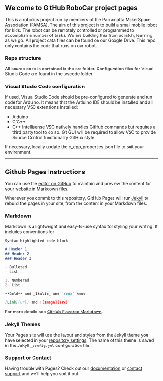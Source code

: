 ## Welcome to GitHub RoboCar project pages

This is a robotics project run by members of the Parramatta MakerSpace Association (PAMSA).
The aim of this project is to build a small mobile robot for kids.
The robot can be remotely controlled or programmed to accomplish a number of tasks.
We are building this from scratch, learning as we go.
All project data files can be found on our Google Drive. This repo only contains the code that runs on our robot.

### Repo structure

All source code is contained in the src folder.
Configuration files for Visual Studio Code are found in the .vscode folder

### Visual Studio Code configuration

If used, Visual Studio Code should be pre-configured to generate and run code for Arduino.
It means that the Arduino IDE should be installed and all necessary VSC extensions installed:
- Arduino
- C/C++
- C++ Intellisense
VSC natively handles GitHub commands but requires a third party tool to do so. Git GUI will be required to allow VSC to provide Source Control functionality GitHub style.

If necessary, locally update the c_cpp_properties.json file to suit your environment.

---
## Github Pages Instructions

You can use the [editor on GitHub](https://github.com/PAMSA-Creator/RoboCar/edit/master/README.md) to maintain and preview the content for your website in Markdown files.

Whenever you commit to this repository, GitHub Pages will run [Jekyll](https://jekyllrb.com/) to rebuild the pages in your site, from the content in your Markdown files.

### Markdown

Markdown is a lightweight and easy-to-use syntax for styling your writing. It includes conventions for

```markdown
Syntax highlighted code block

# Header 1
## Header 2
### Header 3

- Bulleted
- List

1. Numbered
2. List

**Bold** and _Italic_ and `Code` text

[Link](url) and ![Image](src)
```

For more details see [GitHub Flavored Markdown](https://guides.github.com/features/mastering-markdown/).

### Jekyll Themes

Your Pages site will use the layout and styles from the Jekyll theme you have selected in your [repository settings](https://github.com/PAMSA-Creator/RoboCar/settings). The name of this theme is saved in the Jekyll `_config.yml` configuration file.

### Support or Contact

Having trouble with Pages? Check out our [documentation](https://help.github.com/categories/github-pages-basics/) or [contact support](https://github.com/contact) and we’ll help you sort it out.
